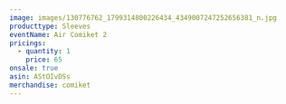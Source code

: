 ```yaml
---
image: images/130776762_1799314800226434_4349007247252656381_n.jpg
producttype: Sleeves
eventName: Air Comiket 2
pricings:
  - quantity: 1
    price: 65
onsale: true
asin: AStOIvDSs
merchandise: comiket
---
```

